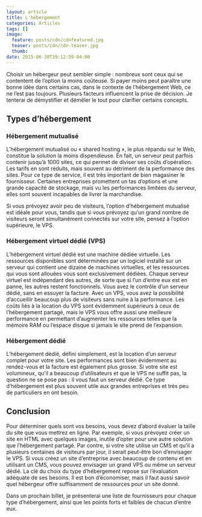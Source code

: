 ```yaml
---
layout: article
title: L'hébergement
categories: Articles
tags: []
image:
  feature: posts/cdn/cdnfeatured.jpg
  teaser: posts/cdn/cdn-teaser.jpg
  thumb:
date: 2015-06-30T19:12:59-04:00
---
```


Choisir un hébergeur peut sembler simple : nombreux sont ceux qui se contentent de l’option la moins coûteuse. Si payer moins peut paraître une bonne idée dans certains cas, dans le contexte de l’hébergement Web, ce ne l’est pas toujours. Plusieurs facteurs influencent la prise de décision. Je tenterai de démystifier et démêler le tout pour clarifier certains concepts.

## Types d’hébergement

### Hébergement mutualisé

L’hébergement mutualisé ou « shared hosting », le plus répandu sur le Web, constitue la solution la moins dispendieuse. En fait, un serveur peut parfois contenir jusqu’à 1000 sites, ce qui permet de diviser ses coûts d’opération. Les tarifs en sont réduits, mais souvent au détriment de la performance des sites. Pour ce type de service, il est très important de bien magasiner le fournisseur. Certaines entreprises promettent un tas d’options et une grande capacité de stockage, mais vu les performances limitées du serveur, elles sont souvent incapables de livrer la marchandise.

Si vous prévoyez avoir peu de visiteurs, l’option d’hébergement mutualisé est idéale pour vous, tandis que si vous prévoyez qu’un grand nombre de visiteurs seront simultanément connectés sur votre site, pensez à l’option supérieure, le VPS.

### Hébergement virtuel dédié (VPS)

L’hébergement virtuel dédié est une machine dédiée virtuelle. Les ressources disponibles sont déterminées par un logiciel installé sur un serveur qui contient une dizaine de machines virtuelles, et les ressources qui vous sont allouées vous sont exclusivement dédiées. Chaque serveur virtuel est indépendant des autres, de sorte que si l’un d’entre eux est en panne, les autres restent fonctionnels. Vous avez le contrôle d’un serveur dédié, sans en essuyer la facture. Avec un VPS, vous avez la possibilité d’accueillir beaucoup plus de visiteurs sans nuire à la performance. Les coûts liés à la location du VPS sont évidemment supérieurs à ceux de l’hébergement partagé, mais le VPS vous offre aussi une meilleure performance en permettant d’augmenter les ressources telles que la mémoire RAM ou l’espace disque si jamais le site prend de l’expansion.

### Hébergement dédié

L’hébergement dédié, défini simplement, est la location d’un serveur complet pour votre site. Les performances sont bien évidemment au rendez-vous et la facture est également plus grosse. Si votre site est volumineux, qu’il a beaucoup d’utilisateurs et que le VPS ne suffit pas, la question ne se pose pas : il vous faut un serveur dédié. Ce type d’hébergement est plus souvent utile aux grandes entreprises et très peu de particuliers en ont besoin.

## Conclusion

Pour déterminer quels sont vos besoins, vous devez d’abord évaluer la taille du site que vous mettrez en ligne. Par exemple, si vous prévoyez créer un site en HTML avec quelques images, inutile d’opter pour une autre solution que l’hébergement partagé. Par contre, si votre site utilise un CMS et qu’il a plusieurs centaines de visiteurs par jour, il serait peut-être bon d’envisager le VPS. Si vous créez un site d’entreprise avec beaucoup de contenu et en utilisant un CMS, vous pouvez envisager un grand VPS ou même un serveur dédié. La clé du choix du type d’hébergement repose sur l’évaluation adéquate de ses besoins. Il est bon d’économiser, mais il faut aussi savoir quel hébergeur offre suffisamment de ressources pour un site donné.

Dans un prochain billet, je présenterai une liste de fournisseurs pour chaque type d’hébergement, ainsi que les points forts et faibles de chacun d’entre eux.